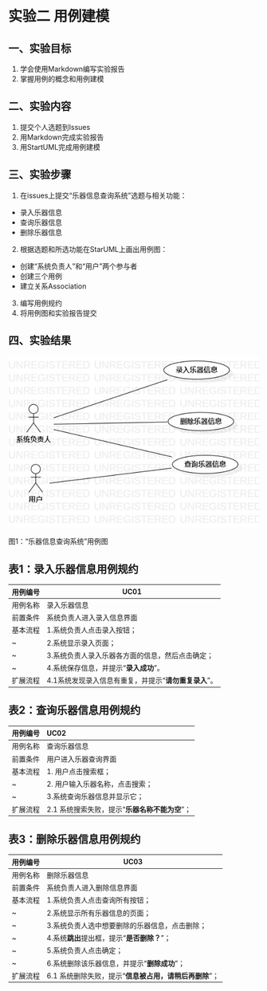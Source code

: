 # 实验二 用例建模

## 一、实验目标

1. 学会使用Markdown编写实验报告
2. 掌握用例的概念和用例建模

## 二、实验内容

1. 提交个人选题到Issues
2. 用Markdown完成实验报告
3. 用StartUML完成用例建模

## 三、实验步骤

1. 在issues上提交“乐器信息查询系统”选题与相关功能：

- 录入乐器信息
- 查询乐器信息
- 删除乐器信息

2. 根据选题和所选功能在StarUML上画出用例图：

- 创建“系统负责人”和“用户”两个参与者
- 创建三个用例
- 建立关系Association

3. 编写用例规约
4. 将用例图和实验报告提交

## 四、实验结果

![lab2_UseCaseDiagram](./lab2_UseCaseDiagram.jpg)

图1：“乐器信息查询系统”用例图

## 表1：录入乐器信息用例规约

| 用例编号 | UC01                            |
| ---- | ------------------------------- |
| 用例名称 | 录入乐器信息                          |
| 前置条件 | 系统负责人进入录入信息界面                   |
| 基本流程 | 1.系统负责人点击录入按钮；                  |
| ~    | 2.系统显示录入页面；                     |
| ~    | 3.系统负责人录入乐器各方面的信息，然后点击确定；       |
| ~    | 4.系统保存信息，并提示“**录入成功**”。         |
| 扩展流程 | 4.1系统发现录入信息有重复，并提示“**请勿重复录入**”。 |

## 表2：查询乐器信息用例规约

| 用例编号 | UC02                         |
| ---- | :--------------------------- |
| 用例名称 | 查询乐器信息                       |
| 前置条件 | 用户进入乐器查询界面                   |
| 基本流程 | 1. 用户点击搜索框；                  |
| ~    | 2. 用户输入乐器名称，点击搜索；            |
| ~    | 3.系统查询乐器信息并显示它；         |
| 扩展流程 | 2.1 系统搜索失败，提示“**乐器名称不能为空**”； |

## 表3：删除乐器信息用例规约

| 用例编号 | UC03                                |
| ---- | ----------------------------------- |
| 用例名称 | 删除乐器信息                              |
| 前置条件 | 系统负责人进入删除信息界面                       |
| 基本流程 | 1.系统负责人点击查询所有按钮；                    |
| ~    | 2.系统显示所有乐器信息的页面；                    |
| ~    | 3.系统负责人选中想要删除的乐器信息，点击删除；            |
| ~    | 4.系统**跳出**提出框，提示“**是否删除？**”；        |
| ~    | 5.系统负责人点击确定；                     |
| ~    | 6.系统删除该乐器信息，并提示“**删除成功**”；       |
| 扩展流程 | 6.1 系统删除失败，提示“**信息被占用，请稍后再删除**”； |
